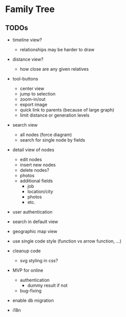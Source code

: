 # Family Tree

## TODOs

- timeline view?
  - relationships may be harder to draw
- distance view?
  - how close are any given relatives
- tool-buttons
  - center view
  - jump to selection
  - zoom-in/out
  - export image
  - quick link to parents (because of large graph)
  - limit distance or generation levels
- search view
  - all nodes (force diagram)
  - search for single node by fields
- detail view of nodes
  - edit nodes
  - insert new nodes
  - delete nodes?
  - photos
  - additional fields
    - job
    - location/city
    - photos
    - etc.
- user authentication
- search in default view
- geographic map view

- use single code style (function vs arrow function, ...)
- cleanup code
  - svg styling in css?

- MVP for online
  - authentication
    - dummy result if not
  - bug-fixing

- enable db migration

- i18n